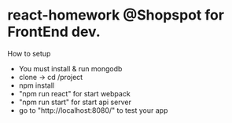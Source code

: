 # react-homework @Shopspot for FrontEnd dev.

How to setup
- You must install & run mongodb
- clone -> cd /project
- npm install
- "npm run react" for start webpack
- "npm run start" for start api server
- go to "http://localhost:8080/" to test your app

